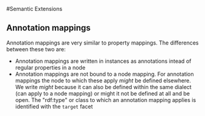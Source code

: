 #Semantic Extensions
## Annotation mappings
Annotation mappings are very similar to property mappings. The differences between these two are:
* Annotation mappings are written in instances as annotations intead of regular properties in a node
* Annotation mappings are not bound to a node mapping. For annotation mappings the node to which these apply *might* be defined elsewhere. We write *might* because it can also be defined within the same dialect (can apply to a node mapping) or might it not be defined at all and be open. The "rdf:type" or class to which an annotation mapping applies is identified with the `target` facet
